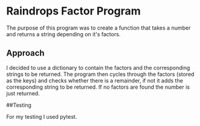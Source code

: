 # Raindrops Factor Program

The  purpose of this program was to create a function that takes a number and returns a string depending on it's factors.

## Approach
I decided to use a dictionary to contain the factors and the corresponding strings to be returned. The program then cycles through the factors (stored as the keys) and checks whether there is a remainder, if not it adds the corresponding string to be returned. If no factors are found the number is just returned.

##Testing

For my testing I used pytest.